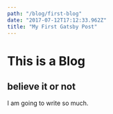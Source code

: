 ```yaml
---
path: "/blog/first-blog"
date: "2017-07-12T17:12:33.962Z"
title: "My First Gatsby Post"
---
```

# This is a Blog

## believe it or not

I am going to write so much.